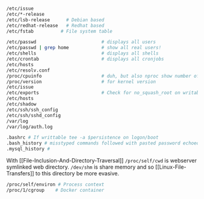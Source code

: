 
```bash

/etc/issue  
/etc/*-release  
/etc/lsb-release      # Debian based  
/etc/redhat-release   # Redhat based
/etc/fstab			# File system table

/etc/passwd                        # displays all users
/etc/passwd | grep home            # show all real users!
/etc/shells                        # displays all shells
/etc/crontab                       # displays all cronjobs
/etc/hosts
/etc/resolv.conf
/proc/cpuinfo                      # duh, but also nproc show number of cpus
/proc/version                      # for kernel version
/etc/issue
/etc/exports                       # Check for no_squash_root on writable 
/etc/hosts
/etc/shadow
/etc/ssh/ssh_config
/etc/ssh/sshd_config
/var/log
/var/log/auth.log

.bashrc # If writtable tee -a $persistence on logon/boot
.bash_history # misstyped commands followed with pasted password echoed 
.mysql_history # 
```

With [[File-Inclusion-And-Directory-Traversal]] `/proc/self/cwd` is webserver symlinked web directory.
`/dev/shm` is share memory and so [[Linux-File-Transfers]] to this directory be more evasive.

```bash
/proc/self/environ # Process context
/proc/1/cgroup    # Docker container 
```
